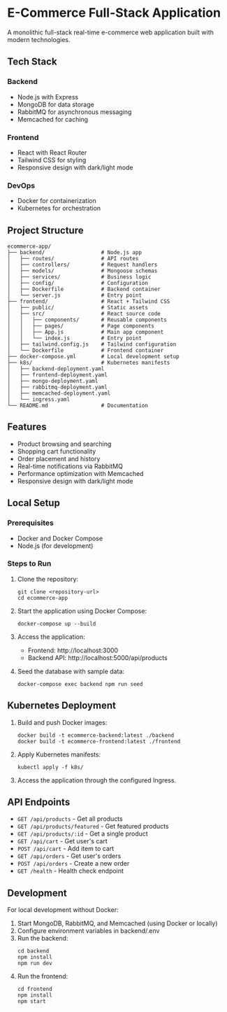 # E-Commerce Full-Stack Application

A monolithic full-stack real-time e-commerce web application built with modern technologies.

## Tech Stack

### Backend
- Node.js with Express
- MongoDB for data storage
- RabbitMQ for asynchronous messaging
- Memcached for caching

### Frontend
- React with React Router
- Tailwind CSS for styling
- Responsive design with dark/light mode

### DevOps
- Docker for containerization
- Kubernetes for orchestration

## Project Structure

```
ecommerce-app/
├── backend/                  # Node.js app
│   ├── routes/               # API routes
│   ├── controllers/          # Request handlers
│   ├── models/               # Mongoose schemas
│   ├── services/             # Business logic
│   ├── config/               # Configuration
│   ├── Dockerfile            # Backend container
│   └── server.js             # Entry point
├── frontend/                 # React + Tailwind CSS
│   ├── public/               # Static assets
│   ├── src/                  # React source code
│   │   ├── components/       # Reusable components
│   │   ├── pages/            # Page components
│   │   ├── App.js            # Main app component
│   │   └── index.js          # Entry point
│   ├── tailwind.config.js    # Tailwind configuration
│   └── Dockerfile            # Frontend container
├── docker-compose.yml        # Local development setup
├── k8s/                      # Kubernetes manifests
│   ├── backend-deployment.yaml
│   ├── frontend-deployment.yaml
│   ├── mongo-deployment.yaml
│   ├── rabbitmq-deployment.yaml
│   ├── memcached-deployment.yaml
│   └── ingress.yaml
└── README.md                 # Documentation
```

## Features

- Product browsing and searching
- Shopping cart functionality
- Order placement and history
- Real-time notifications via RabbitMQ
- Performance optimization with Memcached
- Responsive design with dark/light mode

## Local Setup

### Prerequisites
- Docker and Docker Compose
- Node.js (for development)

### Steps to Run

1. Clone the repository:
   ```
   git clone <repository-url>
   cd ecommerce-app
   ```

2. Start the application using Docker Compose:
   ```
   docker-compose up --build
   ```

3. Access the application:
   - Frontend: http://localhost:3000
   - Backend API: http://localhost:5000/api/products

4. Seed the database with sample data:
   ```
   docker-compose exec backend npm run seed
   ```

## Kubernetes Deployment

1. Build and push Docker images:
   ```
   docker build -t ecommerce-backend:latest ./backend
   docker build -t ecommerce-frontend:latest ./frontend
   ```

2. Apply Kubernetes manifests:
   ```
   kubectl apply -f k8s/
   ```

3. Access the application through the configured Ingress.

## API Endpoints

- `GET /api/products` - Get all products
- `GET /api/products/featured` - Get featured products
- `GET /api/products/:id` - Get a single product
- `GET /api/cart` - Get user's cart
- `POST /api/cart` - Add item to cart
- `GET /api/orders` - Get user's orders
- `POST /api/orders` - Create a new order
- `GET /health` - Health check endpoint

## Development

For local development without Docker:

1. Start MongoDB, RabbitMQ, and Memcached (using Docker or locally)
2. Configure environment variables in backend/.env
3. Run the backend:
   ```
   cd backend
   npm install
   npm run dev
   ```
4. Run the frontend:
   ```
   cd frontend
   npm install
   npm start
   ```